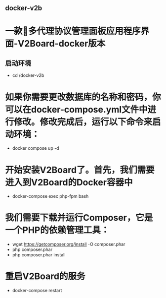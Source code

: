 ## docker-v2b
# 一款🚀多代理协议管理面板应用程序界面-V2Board-docker版本

## 启动环境

- cd /docker-v2b

# 如果你需要更改数据库的名称和密码，你可以在docker-compose.yml文件中进行修改。修改完成后，运行以下命令来启动环境：

- docker compose up -d

# 开始安装V2Board了。首先，我们需要进入到V2Board的Docker容器中

- docker-compose exec php-fpm bash

# 我们需要下载并运行Composer，它是一个PHP的依赖管理工具：

- wget https://getcomposer.org/install -O composer.phar
- php composer.phar
- php composer.phar install

# 重启V2Board的服务

- docker-compose restart
